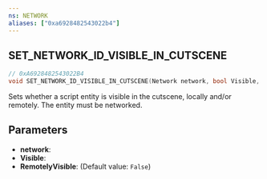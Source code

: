 ```yaml
---
ns: NETWORK
aliases: ["0xa6928482543022b4"]
---
```

## SET_NETWORK_ID_VISIBLE_IN_CUTSCENE

```c
// 0xA6928482543022B4
void SET_NETWORK_ID_VISIBLE_IN_CUTSCENE(Network network, bool Visible, bool RemotelyVisible);
```

Sets whether a script entity is visible in the cutscene, locally and/or remotely. The entity must be networked.


## Parameters
* **network**: 
* **Visible**: 
* **RemotelyVisible**: (Default value: `False`)
